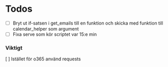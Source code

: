 # Todos

- [ ] Bryt ut if-satsen i get_emails till en funktion och skicka med funktion till calendar_helper som argument
- [ ] Fixa serve som kör scriptet var 15:e min

### Viktigt
[ ] Istället för o365 använd requests  
